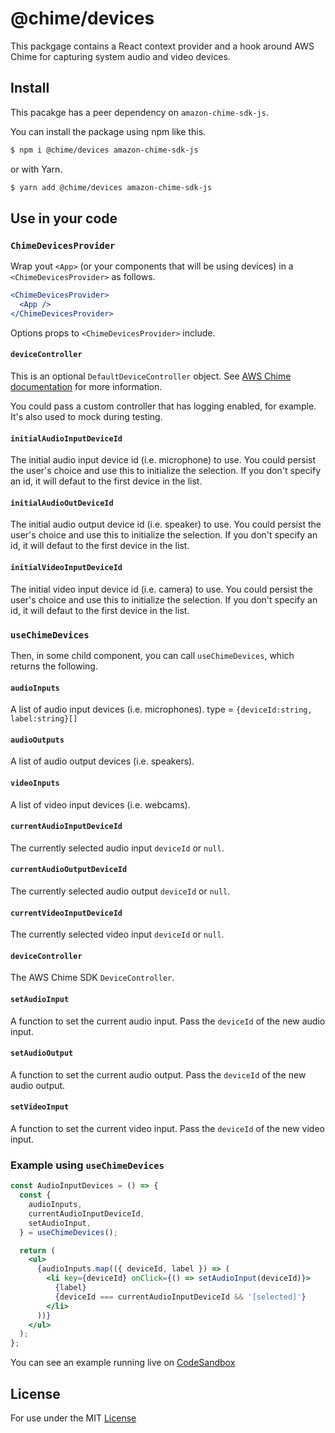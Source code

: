 # @chime/devices

This packgage contains a React context provider and a hook around AWS Chime for capturing system audio and video devices.

## Install

This pacakge has a peer dependency on `amazon-chime-sdk-js`.

You can install the package using npm like this.

```sh
$ npm i @chime/devices amazon-chime-sdk-js
```

or with Yarn.

```sh
$ yarn add @chime/devices amazon-chime-sdk-js
```

## Use in your code

### `ChimeDevicesProvider`

Wrap yout `<App>` (or your components that will be using devices) in a `<ChimeDevicesProvider>` as follows.

```jsx
<ChimeDevicesProvider>
  <App />
</ChimeDevicesProvider>
```

Options props to `<ChimeDevicesProvider>` include.

#### `deviceController`

This is an optional `DefaultDeviceController` object.
See [AWS Chime documentation](https://aws.github.io/amazon-chime-sdk-js/classes/defaultdevicecontroller.html) for more information.

You could pass a custom controller that has logging enabled, for example.
It's also used to mock during testing.

#### `initialAudioInputDeviceId`

The initial audio input device id (i.e. microphone) to use.
You could persist the user's choice and use this to initialize the selection.
If you don't specify an id, it will defaut to the first device in the list.

#### `initialAudioOutDeviceId`

The initial audio output device id (i.e. speaker) to use.
You could persist the user's choice and use this to initialize the selection.
If you don't specify an id, it will defaut to the first device in the list.

#### `initialVideoInputDeviceId`

The initial video input device id (i.e. camera) to use.
You could persist the user's choice and use this to initialize the selection.
If you don't specify an id, it will defaut to the first device in the list.

### `useChimeDevices`

Then, in some child component, you can call `useChimeDevices`, which returns the following.

#### `audioInputs`

A list of audio input devices (i.e. microphones). type = `{deviceId:string, label:string}[]`

#### `audioOutputs`

A list of audio output devices (i.e. speakers).

#### `videoInputs`

A list of video input devices (i.e. webcams).

#### `currentAudioInputDeviceId`

The currently selected audio input `deviceId` or `null`.

#### `currentAudioOutputDeviceId`

The currently selected audio output `deviceId` or `null`.

#### `currentVideoInputDeviceId`

The currently selected video input `deviceId` or `null`.

#### `deviceController`

The AWS Chime SDK `DeviceController`.

#### `setAudioInput`

A function to set the current audio input. Pass the `deviceId` of the new audio input.

#### `setAudioOutput`

A function to set the current audio output. Pass the `deviceId` of the new audio output.

#### `setVideoInput`

A function to set the current video input. Pass the `deviceId` of
the new video input.

### Example using `useChimeDevices`

```jsx
const AudioInputDevices = () => {
  const {
    audioInputs,
    currentAudioInputDeviceId,
    setAudioInput,
  } = useChimeDevices();

  return (
    <ul>
      {audioInputs.map(({ deviceId, label }) => (
        <li key={deviceId} onClick={() => setAudioInput(deviceId)}>
          {label}
          {deviceId === currentAudioInputDeviceId && '[selected]'}
        </li>
      ))}
    </ul>
  );
};
```

You can see an example running live on
[CodeSandbox](https://codesandbox.io/s/mystifying-noether-2qwrp)

## License

For use under the MIT [License](./LICENSE)
